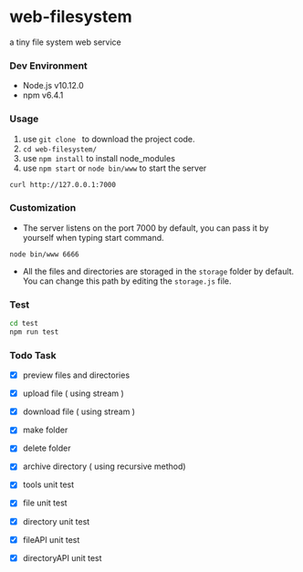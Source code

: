 # web-filesystem
a tiny file system web service

### Dev Environment

- Node.js v10.12.0
- npm v6.4.1

### Usage

1. use  `git clone `  to download the project code.
2. `cd web-filesystem/`
3. use `npm install`  to install node_modules
4. use `npm start`  or  `node bin/www`  to start the server


```bash
curl http://127.0.0.1:7000
```

### Customization

- The server listens on the port 7000 by default, you can pass it by yourself when typing start command.

```
node bin/www 6666
```

- All the files and directories are storaged in the `storage` folder by default. You can change this path by editing the `storage.js` file.

### Test

```bash
cd test
npm run test
```

### Todo Task

- [x] preview files and directories
- [x] upload file ( using stream )
- [x] download file ( using stream )
- [x] make folder
- [x] delete folder
- [x] archive directory ( using recursive method)
- [x] tools unit test
- [x] file unit test
- [x] directory unit test
- [x] fileAPI unit test
- [x] directoryAPI unit test

